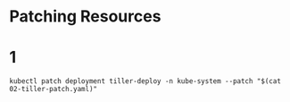 # Patching Resources

# 1

```shell
kubectl patch deployment tiller-deploy -n kube-system --patch "$(cat 02-tiller-patch.yaml)"
```